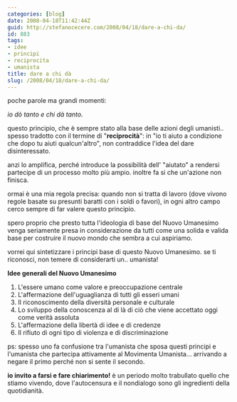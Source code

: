 ```yaml
---
categories: [blog]
date: 2008-04-18T11:42:44Z
guid: http://stefanocecere.com/2008/04/18/dare-a-chi-da/
id: 883
tags:
- idee
- principi
- reciprocita
- umanista
title: dare a chi dà
slug: /2008/04/18/dare-a-chi-da/
---
```


poche parole ma grandi momenti:

_io dò tanto e chi dà tanto._

questo principio, che è sempre stato alla base delle azioni degli umanisti.. spesso tradotto con il termine di "**reciprocità**": in "io ti aiuto a condizione che dopo tu aiuti qualcun'altro", non contraddice l'idea del dare disinteressato.
  
anzi lo amplifica, perché introduce la possibilità dell' "aiutato" a rendersi partecipe di un processo molto più ampio. inoltre fa si che un'azione non finisca.

ormai è una mia regola precisa: quando non si tratta di lavoro (dove vivono regole basate su presunti baratti con i soldi o favori), in ogni altro campo cerco sempre di far valere questo principio.

spero proprio che presto tutta l'ideologia di base del Nuovo Umanesimo venga seriamente presa in considerazione da tutti come una solida e valida base per costruire il nuovo mondo che sembra a cui aspiriamo.

vorrei qui sintetizzare i principi base di questo Nuovo Umanesimo. se ti riconosci, non temere di considerarti un.. umanista!

**Idee generali del Nuovo Umanesimo**

  1. L'essere umano come valore e preoccupazione centrale
  2. L'affermazione dell'uguaglianza di tutti gli esseri umani
  3. Il riconoscimento della diversità personale e culturale
  4. Lo sviluppo della conoscenza al di là di ciò che viene accettato oggi come verità assoluta
  5. L'affermazione della libertà di idee e di credenze
  6. Il rifiuto di ogni tipo di violenza e di discriminazione

ps: spesso uno fa confusione tra l'umanista che sposa questi principi e l'umanista che partecipa attivamente al Movimenta Umanista… arrivando a negare il primo perché non si sente il secondo.
  
**io invito a farsi e fare chiarimento!** è un periodo molto trabullato quello che stiamo vivendo, dove l'autocensura e il nondialogo sono gli ingredienti della quotidianità.